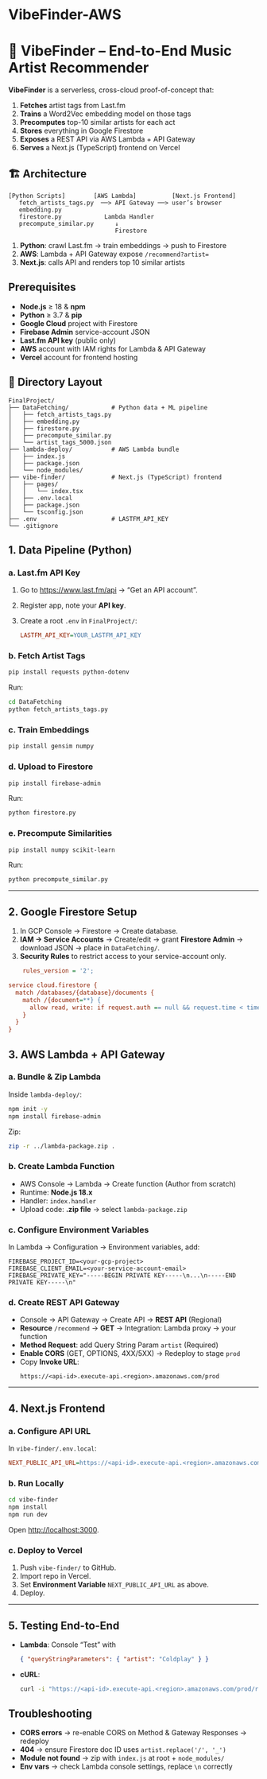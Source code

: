 # VibeFinder-AWS
# 🎵 VibeFinder – End-to-End Music Artist Recommender

**VibeFinder** is a serverless, cross-cloud proof-of-concept that:

1. **Fetches** artist tags from Last.fm  
2. **Trains** a Word2Vec embedding model on those tags  
3. **Precomputes** top-10 similar artists for each act  
4. **Stores** everything in Google Firestore  
5. **Exposes** a REST API via AWS Lambda + API Gateway  
6. **Serves** a Next.js (TypeScript) frontend on Vercel  


## 🏗 Architecture

```plaintext
[Python Scripts]        [AWS Lambda]          [Next.js Frontend]
   fetch_artists_tags.py  ──> API Gateway ──> user’s browser
   embedding.py
   firestore.py            Lambda Handler
   precompute_similar.py      ↓
                              Firestore
```

1. **Python**: crawl Last.fm → train embeddings → push to Firestore  
2. **AWS**: Lambda + API Gateway expose `/recommend?artist=`  
3. **Next.js**: calls API and renders top 10 similar artists  



## Prerequisites

- **Node.js** ≥ 18 & **npm**  
- **Python** ≥ 3.7 & **pip**  
- **Google Cloud** project with Firestore 
- **Firebase Admin** service-account JSON  
- **Last.fm API key** (public only)  
- **AWS** account with IAM rights for Lambda & API Gateway  
- **Vercel** account for frontend hosting  



## 📂 Directory Layout

```
FinalProject/
├── DataFetching/            # Python data + ML pipeline
│   ├── fetch_artists_tags.py
│   ├── embedding.py
│   ├── firestore.py
│   ├── precompute_similar.py
│   └── artist_tags_5000.json
├── lambda-deploy/           # AWS Lambda bundle
│   ├── index.js
│   ├── package.json
│   └── node_modules/
├── vibe-finder/             # Next.js (TypeScript) frontend
│   ├── pages/
│   │   └── index.tsx
│   ├── .env.local
│   ├── package.json
│   └── tsconfig.json
├── .env                     # LASTFM_API_KEY
└── .gitignore
```

## 1. Data Pipeline (Python)

### a. Last.fm API Key

1. Go to https://www.last.fm/api → “Get an API account”.  
2. Register app, note your **API key**.  
3. Create a root `.env` in `FinalProject/`:

   ```ini
   LASTFM_API_KEY=YOUR_LASTFM_API_KEY
   ```

### b. Fetch Artist Tags

```bash
pip install requests python-dotenv
```

Run:

```bash
cd DataFetching
python fetch_artists_tags.py
```

### c. Train Embeddings

```bash
pip install gensim numpy
```


### d. Upload to Firestore

```bash
pip install firebase-admin
```


Run:

```bash
python firestore.py
```

### e. Precompute Similarities

```bash
pip install numpy scikit-learn
```

Run:

```bash
python precompute_similar.py
```

---

## 2. Google Firestore Setup

1. In GCP Console → Firestore → Create database.  
2. **IAM → Service Accounts** → Create/edit → grant **Firestore Admin** → download JSON → place in `DataFetching/`.  
3. **Security Rules** to restrict access to your service-account only.
```ini
    rules_version = '2';

service cloud.firestore {
  match /databases/{database}/documents {
    match /{document=**} {
      allow read, write: if request.auth == null && request.time < timestamp.date(2099,1,1);
    }
  }
}
```


## 3. AWS Lambda + API Gateway

### a. Bundle & Zip Lambda

Inside `lambda-deploy/`:

```bash
npm init -y
npm install firebase-admin
```


Zip:

```bash
zip -r ../lambda-package.zip .
```

### b. Create Lambda Function

- AWS Console → Lambda → Create function (Author from scratch)  
- Runtime: **Node.js 18.x**  
- Handler: `index.handler`  
- Upload code: **.zip file** → select `lambda-package.zip`

### c. Configure Environment Variables

In Lambda → Configuration → Environment variables, add:

```
FIREBASE_PROJECT_ID=<your-gcp-project>
FIREBASE_CLIENT_EMAIL=<your-service-account-email>
FIREBASE_PRIVATE_KEY="-----BEGIN PRIVATE KEY-----\n...\n-----END PRIVATE KEY-----\n"
```

### d. Create REST API Gateway

- Console → API Gateway → Create API → **REST API** (Regional)  
- **Resource** `/recommend` → **GET** → Integration: Lambda proxy → your function  
- **Method Request**: add Query String Param `artist` (Required)  
- **Enable CORS** (GET, OPTIONS, 4XX/5XX) → Redeploy to stage `prod`  
- Copy **Invoke URL**:  
  ```
  https://<api-id>.execute-api.<region>.amazonaws.com/prod
  ```

---

## 4. Next.js Frontend

### a. Configure API URL

In `vibe-finder/.env.local`:

```ini
NEXT_PUBLIC_API_URL=https://<api-id>.execute-api.<region>.amazonaws.com/prod
```

### b. Run Locally

```bash
cd vibe-finder
npm install
npm run dev
```

Open [http://localhost:3000](http://localhost:3000).

### c. Deploy to Vercel

1. Push `vibe-finder/` to GitHub.  
2. Import repo in Vercel.  
3. Set **Environment Variable** `NEXT_PUBLIC_API_URL` as above.  
4. Deploy.

---

## 5. Testing End-to-End

- **Lambda**: Console “Test” with  
  ```json
  { "queryStringParameters": { "artist": "Coldplay" } }
  ```
- **cURL**:
  ```bash
  curl -i "https://<api-id>.execute-api.<region>.amazonaws.com/prod/recommend?artist=Coldplay"
  ```



## Troubleshooting

- **CORS errors** → re-enable CORS on Method & Gateway Responses → redeploy  
- **404** → ensure Firestore doc ID uses `artist.replace('/', '_')`  
- **Module not found** → zip with `index.js` at root + `node_modules/`  
- **Env vars** → check Lambda console settings, replace `\n` correctly  

